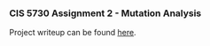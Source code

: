 ### CIS 5730 Assignment 2 - Mutation Analysis

Project writeup can be found [here](https://docs.google.com/document/d/12SIzD0mkL2BJNL2WfKGPzNkJZuLZ1h7sCOZgFBXIsLE/edit?usp=sharing).
